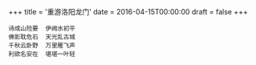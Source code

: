 +++
title = '重游洛阳龙门'
date = 2016-04-15T00:00:00
draft = false
+++

```text
诗成山险要  伊阙水初平
佛影耽危石  天光乱古城
千秋云卧野  万里雁飞声
利欲名安在  堪堪一叶轻
```
